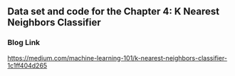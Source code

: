 ## Data set and code for the Chapter 4: K Nearest Neighbors Classifier ##

### Blog Link ###
https://medium.com/machine-learning-101/k-nearest-neighbors-classifier-1c1ff404d265
